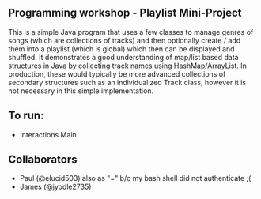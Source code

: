 ## Programming workshop - Playlist Mini-Project

This is a simple Java program that uses a few classes to manage genres of songs (which are collections of tracks) and then optionally create / add them into a playlist (which is global) which then can be displayed and shuffled. It demonstrates a good understanding of map/list based data structures in Java by collecting track names using HashMap/ArrayList. In production, these would typically be more advanced collections of secondary structures such as an individualized Track class, however it is not necessary in this simple implementation.

## To run:
- Interactions.Main 

## Collaborators 
- Paul (@elucid503) also as "=" b/c my bash shell did not authenticate ;(
- James (@jyodle2735)
